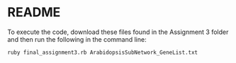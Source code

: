 # README

To execute the code, download these files found in the Assignment 3 folder and then run the following in the command line:

`ruby final_assignment3.rb ArabidopsisSubNetwork_GeneList.txt` 
